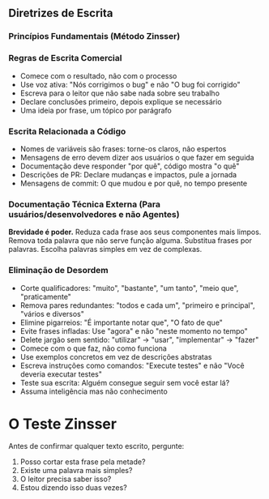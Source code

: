 ## Diretrizes de Escrita

### Princípios Fundamentais (Método Zinsser)

### Regras de Escrita Comercial

- Comece com o resultado, não com o processo
- Use voz ativa: "Nós corrigimos o bug" e não "O bug foi corrigido"
- Escreva para o leitor que não sabe nada sobre seu trabalho
- Declare conclusões primeiro, depois explique se necessário
- Uma ideia por frase, um tópico por parágrafo

### Escrita Relacionada a Código

- Nomes de variáveis são
  frases: torne-os claros, não espertos
- Mensagens de erro devem dizer aos usuários o que fazer em seguida
- Documentação deve responder "por quê", código mostra "o quê"
- Descrições de PR: Declare mudanças e impactos, pule a jornada
- Mensagens de commit: O que mudou e por quê, no tempo presente

### Documentação Técnica Externa (Para usuários/desenvolvedores e não Agentes)

**Brevidade é poder.** Reduza cada frase aos seus componentes mais limpos. Remova toda palavra que não serve função alguma. Substitua frases por palavras. Escolha palavras simples em vez de complexas.

### Eliminação de Desordem

- Corte qualificadores: "muito",
  "bastante", "um tanto", "meio que", "praticamente"
- Remova pares redundantes: "todos
  e cada um",
  "primeiro e principal", "vários e diversos"
- Elimine pigarreios: "É importante notar que", "O fato de que"
- Evite frases infladas: Use "agora" e não "neste momento no tempo"
- Delete jargão sem sentido: "utilizar" → "usar", "implementar" → "fazer"
- Comece com o que faz, não como funciona
- Use exemplos concretos em vez de descrições abstratas
- Escreva instruções como comandos: "Execute testes" e não "Você deveria executar testes"
- Teste sua escrita: Alguém consegue seguir sem você estar lá?
- Assuma inteligência mas não conhecimento

# O Teste Zinsser

Antes de confirmar qualquer texto escrito, pergunte:

1. Posso cortar esta frase pela metade?
2. Existe uma palavra mais simples?
3. O leitor precisa saber isso?
4. Estou dizendo isso duas vezes?